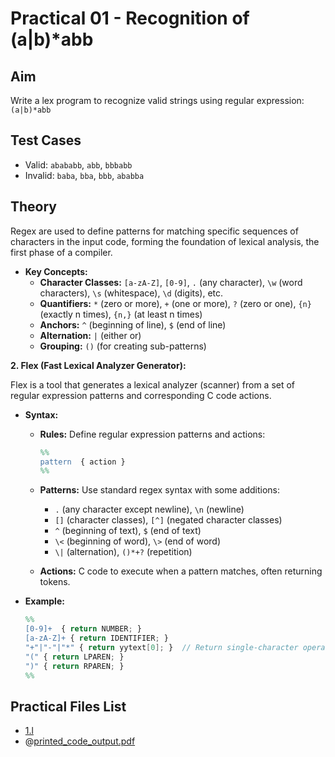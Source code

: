 # Practical 01 - Recognition of (a|b)*abb

## Aim

Write a lex program to recognize valid strings using regular expression: `(a|b)*abb`

## Test Cases

- Valid: `abababb`, `abb`, `bbbabb`
- Invalid: `baba`, `bba`, `bbb`, `ababba`

## Theory

Regex are used to define patterns for matching specific sequences of characters in the input code, forming the foundation of lexical analysis, the first phase of a compiler.

- **Key Concepts:**
  - **Character Classes:** `[a-zA-Z]`, `[0-9]`, `.` (any character), `\w` (word characters), `\s` (whitespace), `\d` (digits), etc.
  - **Quantifiers:** `*` (zero or more), `+` (one or more), `?` (zero or one), `{n}` (exactly n times), `{n,}` (at least n times)
  - **Anchors:** `^` (beginning of line), `$` (end of line)
  - **Alternation:** `|` (either or)
  - **Grouping:** `()` (for creating sub-patterns)

**2. Flex (Fast Lexical Analyzer Generator):**

Flex is a tool that generates a lexical analyzer (scanner) from a set of regular expression patterns and corresponding C code actions.

- **Syntax:**
  - **Rules:** Define regular expression patterns and actions:

    ```flex
    %%
    pattern  { action }
    %%
    ```

  - **Patterns:** Use standard regex syntax with some additions:
    - `.` (any character except newline), `\n` (newline)
    - `[]` (character classes), `[^]` (negated character classes)
    - `^` (beginning of text), `$` (end of text)
    - `\<` (beginning of word), `\>` (end of word)
    - `\|` (alternation), `()*+?` (repetition)
  - **Actions:** C code to execute when a pattern matches, often returning tokens.
- **Example:**

   ```flex
   %%
   [0-9]+  { return NUMBER; }
   [a-zA-Z]+ { return IDENTIFIER; }
   "+"|"-"|"*" { return yytext[0]; }  // Return single-character operators
   "(" { return LPAREN; }
   ")" { return RPAREN; }
   %%
   ```

## Practical Files List

- [1.l](./1.l)
- @[printed_code_output.pdf](./printed_code_output.pdf)
